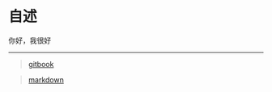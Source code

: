 # 自述

你好，我很好


-----

> [gitbook](https://www.cnblogs.com/mingyue5826/p/10307051.html#12-%E6%8F%92%E4%BB%B6%E5%88%97%E8%A1%A8-plugins)

> [markdown](https://www.runoob.com/markdown/md-link.html)